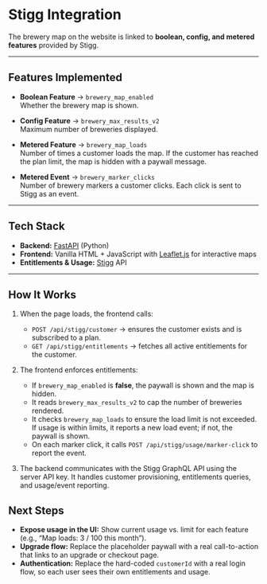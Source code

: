 # Stigg Integration

The brewery map on the website is linked to **boolean, config, and metered features** provided by Stigg.

---

## Features Implemented

- **Boolean Feature** → `brewery_map_enabled`  
  Whether the brewery map is shown.

- **Config Feature** → `brewery_max_results_v2`  
  Maximum number of breweries displayed.

- **Metered Feature** → `brewery_map_loads`  
  Number of times a customer loads the map. If the customer has reached the plan limit, the map is hidden with a paywall message.

- **Metered Event** → `brewery_marker_clicks`  
  Number of brewery markers a customer clicks. Each click is sent to Stigg as an event.

---

## Tech Stack

- **Backend:** [FastAPI](https://fastapi.tiangolo.com/) (Python)
- **Frontend:** Vanilla HTML + JavaScript with [Leaflet.js](https://leafletjs.com/) for interactive maps
- **Entitlements & Usage:** [Stigg](https://stigg.io/) API

---

## How It Works

1. When the page loads, the frontend calls:

   - `POST /api/stigg/customer` → ensures the customer exists and is subscribed to a plan.
   - `GET /api/stigg/entitlements` → fetches all active entitlements for the customer.

2. The frontend enforces entitlements:

   - If `brewery_map_enabled` is **false**, the paywall is shown and the map is hidden.
   - It reads `brewery_max_results_v2` to cap the number of breweries rendered.
   - It checks `brewery_map_loads` to ensure the load limit is not exceeded. If usage is within limits, it reports a new load event; if not, the paywall is shown.
   - On each marker click, it calls `POST /api/stigg/usage/marker-click` to report the event.

3. The backend communicates with the Stigg GraphQL API using the server API key.
   It handles customer provisioning, entitlements queries, and usage/event reporting.

## Next Steps

- **Expose usage in the UI:** Show current usage vs. limit for each feature (e.g., “Map loads: 3 / 100 this month”).
- **Upgrade flow:** Replace the placeholder paywall with a real call-to-action that links to an upgrade or checkout page.
- **Authentication:** Replace the hard-coded `customerId` with a real login flow, so each user sees their own entitlements and usage.
